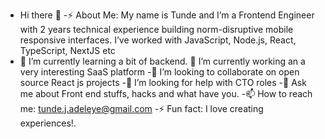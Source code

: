 

<!---
Maxinth/Maxinth is a ✨ special ✨ repository because its `README.md` (this file) appears on your GitHub profile.
You can click the Preview link to take a look at your changes.
--->


- Hi there 👋
-⚡ About Me: My name is Tunde and I’m a Frontend Engineer with 2 years technical experience building norm-disruptive mobile responsive interfaces. I’ve worked with JavaScript, Node.js, React, TypeScript, NextJS etc
- 🌱 I’m currently learning a bit of backend.
🔭 I’m currently working an a very interesting SaaS platform
-👯 I’m looking to collaborate on open source React js projects
-🤔 I’m looking for help with CTO roles
-💬 Ask me about Front end stuffs, hacks and what have you.
-📫 How to reach me: tunde.j.adeleye@gmail.com
-⚡ Fun fact: I love creating experiences!.
